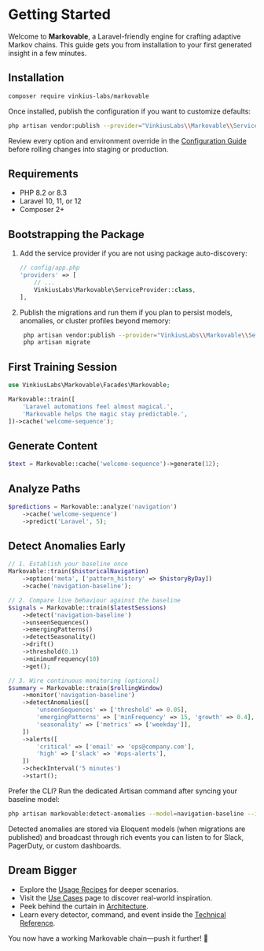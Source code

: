 # Getting Started

Welcome to **Markovable**, a Laravel-friendly engine for crafting adaptive Markov chains. This guide gets you from installation to your first generated insight in a few minutes.

## Installation

```bash
composer require vinkius-labs/markovable
```

Once installed, publish the configuration if you want to customize defaults:

```bash
php artisan vendor:publish --provider="VinkiusLabs\\Markovable\\ServiceProvider"
```

Review every option and environment override in the [Configuration Guide](configuration.md) before rolling changes into staging or production.

## Requirements

- PHP 8.2 or 8.3
- Laravel 10, 11, or 12
- Composer 2+

## Bootstrapping the Package

1. Add the service provider if you are not using package auto-discovery:
   ```php
   // config/app.php
   'providers' => [
       // ...
       VinkiusLabs\Markovable\ServiceProvider::class,
   ],
   ```
2. Publish the migrations and run them if you plan to persist models, anomalies, or cluster profiles beyond memory:
   ```bash
    php artisan vendor:publish --provider="VinkiusLabs\\Markovable\\ServiceProvider" --tag=markovable-migrations
    php artisan migrate
   ```

## First Training Session

```php
use VinkiusLabs\Markovable\Facades\Markovable;

Markovable::train([
    'Laravel automations feel almost magical.',
    'Markovable helps the magic stay predictable.',
])->cache('welcome-sequence');
```

## Generate Content

```php
$text = Markovable::cache('welcome-sequence')->generate(12);
```

## Analyze Paths

```php
$predictions = Markovable::analyze('navigation')
    ->cache('welcome-sequence')
    ->predict('Laravel', 5);
```

## Detect Anomalies Early

```php
// 1. Establish your baseline once
Markovable::train($historicalNavigation)
    ->option('meta', ['pattern_history' => $historyByDay])
    ->cache('navigation-baseline');

// 2. Compare live behaviour against the baseline
$signals = Markovable::train($latestSessions)
    ->detect('navigation-baseline')
    ->unseenSequences()
    ->emergingPatterns()
    ->detectSeasonality()
    ->drift()
    ->threshold(0.1)
    ->minimumFrequency(10)
    ->get();

// 3. Wire continuous monitoring (optional)
$summary = Markovable::train($rollingWindow)
    ->monitor('navigation-baseline')
    ->detectAnomalies([
        'unseenSequences' => ['threshold' => 0.05],
        'emergingPatterns' => ['minFrequency' => 15, 'growth' => 0.4],
        'seasonality' => ['metrics' => ['weekday']],
    ])
    ->alerts([
        'critical' => ['email' => 'ops@company.com'],
        'high' => ['slack' => '#ops-alerts'],
    ])
    ->checkInterval('5 minutes')
    ->start();
```

Prefer the CLI? Run the dedicated Artisan command after syncing your baseline model:

```bash
php artisan markovable:detect-anomalies --model=navigation-baseline --input=storage/app/live-sessions.ndjson
```

Detected anomalies are stored via Eloquent models (when migrations are published) and broadcast through rich events you can listen to for Slack, PagerDuty, or custom dashboards.

## Dream Bigger

- Explore the [Usage Recipes](usage-recipes.md) for deeper scenarios.
- Visit the [Use Cases](use-cases.md) page to discover real-world inspiration.
- Peek behind the curtain in [Architecture](architecture.md).
- Learn every detector, command, and event inside the [Technical Reference](technical-reference.md).

You now have a working Markovable chain—push it further! 🎯
